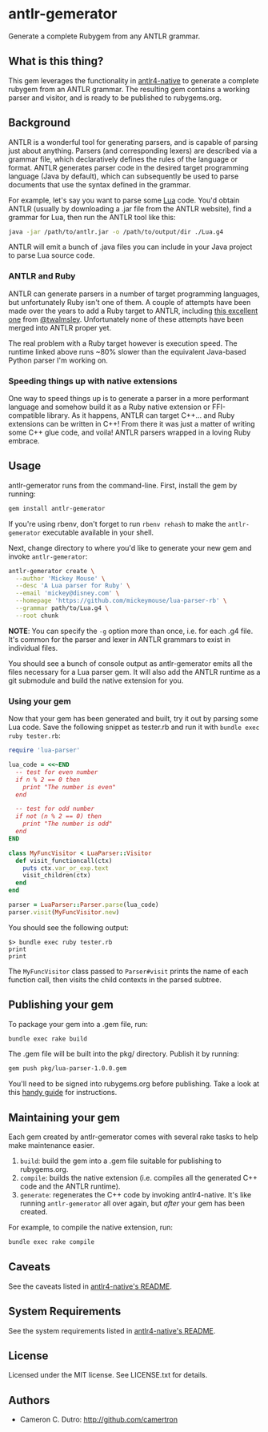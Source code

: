 # antlr-gemerator

Generate a complete Rubygem from any ANTLR grammar.

## What is this thing?

This gem leverages the functionality in [antlr4-native](https://github.com/camertron/antlr4-native) to generate a complete rubygem from an ANTLR grammar. The resulting gem contains a working parser and visitor, and is ready to be published to rubygems.org.

## Background

ANTLR is a wonderful tool for generating parsers, and is capable of parsing just about anything. Parsers (and corresponding lexers) are described via a grammar file, which declaratively defines the rules of the language or format. ANTLR generates parser code in the desired target programming language (Java by default), which can subsequently be used to parse documents that use the syntax defined in the grammar.

For example, let's say you want to parse some [Lua](https://www.lua.org/about.html) code. You'd obtain ANTLR (usually by downloading a .jar file from the ANTLR website), find a grammar for Lua, then run the ANTLR tool like this:

```bash
java -jar /path/to/antlr.jar -o /path/to/output/dir ./Lua.g4
```

ANTLR will emit a bunch of .java files you can include in your Java project to parse Lua source code.

### ANTLR and Ruby

ANTLR can generate parsers in a number of target programming languages, but unfortunately Ruby isn't one of them. A couple of attempts have been made over the years to add a Ruby target to ANTLR, including [this excellent one](https://github.com/MODLanguage/antlr4-ruby-runtime) from [@twalmsley](https://github.com/twalmsley). Unfortunately none of these attempts have been merged into ANTLR proper yet.

The real problem with a Ruby target however is execution speed. The runtime linked above runs \~80% slower than the equivalent Java-based Python parser I'm working on.

### Speeding things up with native extensions

One way to speed things up is to generate a parser in a more performant language and somehow build it as a Ruby native extension or FFI-compatible library. As it happens, ANTLR can target C++... and Ruby extensions can be written in C++! From there it was just a matter of writing some C++ glue code, and voila! ANTLR parsers wrapped in a loving Ruby embrace.

## Usage

antlr-gemerator runs from the command-line. First, install the gem by running:

```bash
gem install antlr-gemerator
```

If you're using rbenv, don't forget to run `rbenv rehash` to make the `antlr-gemerator` executable available in your shell.

Next, change directory to where you'd like to generate your new gem and invoke `antlr-gemerator`:

```bash
antlr-gemerator create \
  --author 'Mickey Mouse' \
  --desc 'A Lua parser for Ruby' \
  --email 'mickey@disney.com' \
  --homepage 'https://github.com/mickeymouse/lua-parser-rb' \
  --grammar path/to/Lua.g4 \
  --root chunk
```

**NOTE**: You can specify the `-g` option more than once, i.e. for each .g4 file. It's common for the parser and lexer in ANTLR grammars to exist in individual files.

You should see a bunch of console output as antlr-gemerator emits all the files necessary for a Lua parser gem. It will also add the ANTLR runtime as a git submodule and build the native extension for you.

### Using your gem

Now that your gem has been generated and built, try it out by parsing some Lua code. Save the following snippet as tester.rb and run it with `bundle exec ruby tester.rb`:

```ruby
require 'lua-parser'

lua_code = <<~END
  -- test for even number
  if n % 2 == 0 then
    print "The number is even"
  end

  -- test for odd number
  if not (n % 2 == 0) then
    print "The number is odd"
  end
END

class MyFuncVisitor < LuaParser::Visitor
  def visit_functioncall(ctx)
    puts ctx.var_or_exp.text
    visit_children(ctx)
  end
end

parser = LuaParser::Parser.parse(lua_code)
parser.visit(MyFuncVisitor.new)
```

You should see the following output:

```
$> bundle exec ruby tester.rb
print
print
```

The `MyFuncVisitor` class passed to `Parser#visit` prints the name of each function call, then visits the child contexts in the parsed subtree.

## Publishing your gem

To package your gem into a .gem file, run:

```bash
bundle exec rake build
```

The .gem file will be built into the pkg/ directory. Publish it by running:

```bash
gem push pkg/lua-parser-1.0.0.gem
```

You'll need to be signed into rubygems.org before publishing. Take a look at this [handy guide](https://guides.rubygems.org/publishing/) for instructions.

## Maintaining your gem

Each gem created by antlr-gemerator comes with several rake tasks to help make maintenance easier.

1. `build`: build the gem into a .gem file suitable for publishing to rubygems.org.
2. `compile`: builds the native extension (i.e. compiles all the generated C++ code and the ANTLR runtime).
3. `generate`: regenerates the C++ code by invoking antlr4-native. It's like running `antlr-gemerator` all over again, but _after_ your gem has been created.

For example, to compile the native extension, run:

```bash
bundle exec rake compile
```

## Caveats

See the caveats listed in [antlr4-native's README](https://github.com/camertron/antlr4-native-rb#caveats).

## System Requirements

See the system requirements listed in [antlr4-native's README](https://github.com/camertron/antlr4-native-rb#system-requirements).

## License

Licensed under the MIT license. See LICENSE.txt for details.

## Authors

* Cameron C. Dutro: http://github.com/camertron
